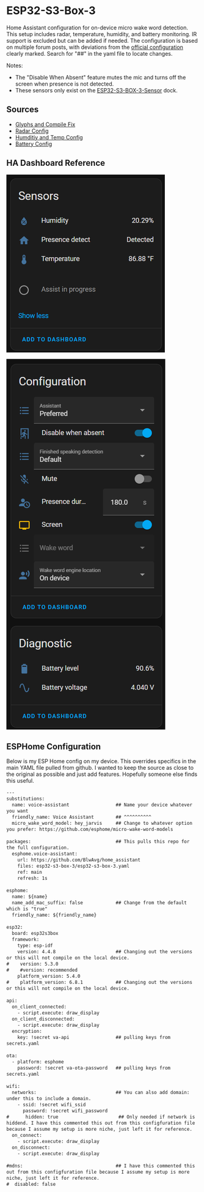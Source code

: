 # ESP32-S3-Box-3
Home Assistant configuration for on-device micro wake word detection. This setup includes radar, temperature, humidity, and battery monitoring. IR support is excluded but can be added if needed. The configuration is based on multiple forum posts, with deviations from the [official configuration](https://github.com/esphome/wake-word-voice-assistants/blob/main/esp32-s3-box-3/esp32-s3-box-3.yaml) clearly marked. Search for "##" in the yaml file to locate changes.

Notes:
- The "Disable When Absent" feature mutes the mic and turns off the screen when presence is not detected.
- These sensors only exist on the [ESP32-S3-BOX-3-Sensor](https://www.espressif.com/en/news/ESP32-S3-BOX-3) dock.

## Sources
- [Glyphs and Compile Fix](https://community.home-assistant.io/t/compiling-esp32-s3-box-3-fails-and-gives-failed-config-font-is-missing-791-glyphs/797536/28)
- [Radar Config](https://github.com/esphome/feature-requests/issues/2475#issuecomment-1879449021)
- [Humditiy and Temp Config](https://community.home-assistant.io/t/esp32-s3-box3/638287/106)
- [Battery Config](https://community.home-assistant.io/t/esp32-s3-box3/638287/110?page=6)

## HA Dashboard Reference

![Sensor](/esp32-s3-box-3/Sensors.png)

![Config and Diagnostics](/esp32-s3-box-3/Config&Diagnostics.png)

## ESPHome Configuration
Below is my ESP Home config on my device. This overrides specifics in the main YAML file pulled from github. I wanted to keep the source as close to the original as possible and just add features. Hopefully someone else finds this useful.

```
---
substitutions:
  name: voice-assistant                 ## Name your device whatever you want
  friendly_name: Voice Assistant        ## ^^^^^^^^^^
  micro_wake_word_model: hey_jarvis     ## Change to whatever option you prefer: https://github.com/esphome/micro-wake-word-models 

packages:                               ## This pulls this repo for the full configuration.
  esphome.voice-assistant:
    url: https://github.com/BlwAvg/home_assistant
    files: esp32-s3-box-3/esp32-s3-box-3.yaml
    ref: main
    refresh: 1s

esphome:
  name: ${name}
  name_add_mac_suffix: false            ## Change from the default which is "true"
  friendly_name: ${friendly_name}

esp32:
  board: esp32s3box
  framework:
    type: esp-idf
    version: 4.4.8                      ## Changing out the versions or this will not compile on the local device.
#    version: 5.3.0
#    #version: recommended
    platform_version: 5.4.0
#    platform_version: 6.8.1            ## Changing out the versions or this will not compile on the local device.

api:
  on_client_connected:
    - script.execute: draw_display
  on_client_disconnected:
    - script.execute: draw_display
  encryption:
    key: !secret va-api                 ## pulling keys from secrets.yaml

ota:
  - platform: esphome
    password: !secret va-ota-password   ## pulling keys from secrets.yaml

wifi:
  networks:                             ## You can also add domain: under this to include a domain.
    - ssid: !secret wifi_ssid
      password: !secret wifi_password
#      hidden: true                      ## Only needed if network is hiddend. I have this commented this out from this configfuration file because I assume my setup is more niche, just left it for reference.
  on_connect:
    - script.execute: draw_display
  on_disconnect:
    - script.execute: draw_display

#mdns:                                  ## I have this commented this out from this configfuration file because I assume my setup is more niche, just left it for reference.
#  disabled: false
```
